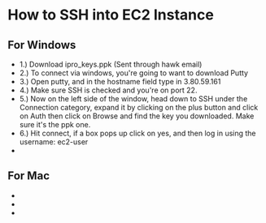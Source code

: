 # **How to SSH into EC2 Instance**

## **For Windows**
- 1.) Download ipro_keys.ppk (Sent through hawk email)
- 2.) To connect via windows, you're going to want to download Putty
- 3.) Open putty, and in the hostname field type in 3.80.59.161
- 4.) Make sure SSH is checked and you're on port 22.
- 5.) Now on the left side of the window, head down to SSH under the Connection category, expand it by clicking on the plus button
     and click on Auth then click on Browse and find the key you downloaded. Make sure it's the ppk one.
- 6.) Hit connect, if a box pops up click on yes, and then log in using the username: ec2-user
-
## **For Mac**
- 
- 
- 
